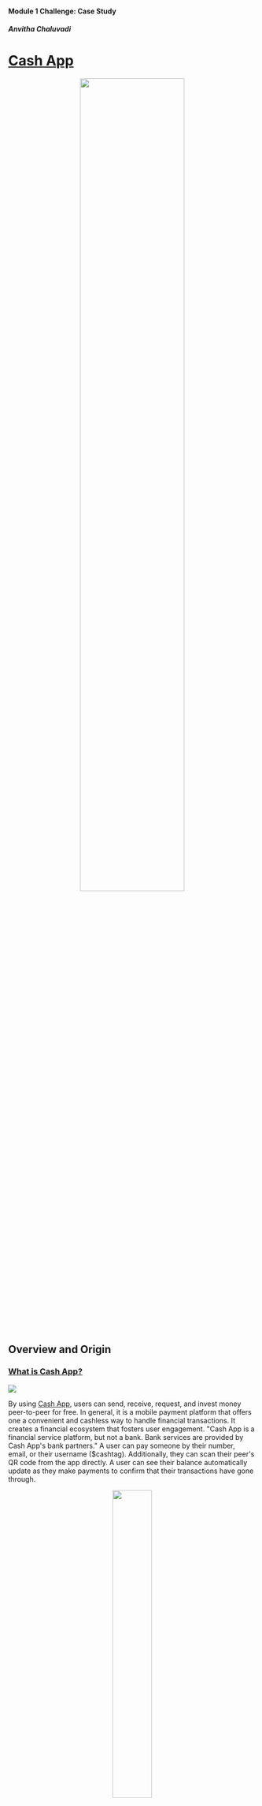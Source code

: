 #### Module 1 Challenge: Case Study
##### Anvitha Chaluvadi


# **[Cash App](https://cash.app/)** 



<p align="center">
 <img src ="https://hiswillrecords.com/wp-content/uploads/2022/03/CashApp-NuDILIGENCE.gif" width =65% height 30%=/>
 </p>

## Overview and Origin
### **<ins>What is Cash App?</ins>**
![](https://images.squarespace-cdn.com/content/v1/54107bc9e4b0f7682188312b/1517689855505-1PQU75BQNTUJUSJT4MOO/AD_v4.gif?format=1500w)

 
By using [Cash App](https://cash.app/), users can send, receive, request, and invest money peer-to-peer for free. In general, it is a mobile payment platform that offers one a convenient and cashless way to handle financial transactions. It creates a financial ecosystem that fosters user engagement. "Cash App is a financial service platform, but not a bank. Bank services are provided by Cash App's bank partners." A user can pay someone by their number, email, or their username ($cashtag). Additionally, they can scan their peer's QR code from the app directly. A user can see their balance automatically update as they make payments to confirm that their transactions have gone through.


<p align="center">
<img src ="https://images.squarespace-cdn.com/content/v1/62f4893a27abcd6016069aca/1660267673265-5E60M9BOLKWESXMELVHR/image-asset.gif" width =40% height 30%=/>
</p>


Not only is Cash App used for personal transactions, but you can also use it to send and receive stocks and bitcoin. One can purchase stocks using one's funds in their Cash App balance. If there are insufficient funds in their Cash App balance, the remaining balance would be debited from their linked debit card. Additionally, stocks can be scheduled any time of the day (24/7), but would be completed during market hours. You can set up automatic purchases of stock every day, every week, or 2 times a week.


<p align="center">
<img src ="https://images.squarespace-cdn.com/content/v1/62f4893a27abcd6016069aca/1660267706766-ZEFONB2M1XM0KZBECLTQ/image-asset.gif" width =60% height 30%=/>
</p>


Rather than dealing with the time-consuming nature and expensive fee of a bank. Cash App makes it easier for one to manage their money. The platform is easy to use and provides a user-friendly interface. It allows them to access their investments quickly and efficiently on the go. Also, it provides its users with a secure digital wallet to store their money.

Given its wide range of features and capabilities, Cash App is an ideal tool for managing one's finances.


### **<ins>When was the company incorporated?</ins>**
 The company was incorporated on October 15, 2013. It was formerly known as Square Cash before it became Cash App. 


### **<ins>Who are the founders of the company?</ins>**


Cash App is operated and developed by [Block Inc](https://block.xyz/). formerly known as Square Inc. It was officially renamed in December 2021. It is based in San Francisco, California and it is "a leader in the financial technology industry." Block Inc. and Cash App founders are Jack Dorsey and Jim McKelvey. Dorsey founded Block Inc. and McKelvey serves as the Chief Technology Officer at Block Inc. and Cash App. 
<p align="center">
<img src ="https://s29.q4cdn.com/628966176/files/design/nav_gif.gif" width =50% height 30%=/>
</p>


* Jack Dorsey
   * Dorsey is the CEO of Block Inc. Although, at the time, Dorsey owned Twitter, Cash App was not affiliated with it.
   * As an entrepreneur, Dorsey started his first company, Block Inc, it was a mobile-payments company that provided credit-card transaction devices and software. By 2012, it had over two million users.


* Jim McKelvey
   * McKelvey co-founded Block Inc. with Dorsey after he had trouble selling a $2,000 art piece from his studio. He also co-founded Twitter alongside Dorsey. He owns 5% of Block and has a net income of $270 million from selling Block shares.
   * As an entrepreneur, he has at least 7 companies that range from a CD cabinet maker to a glass blowing studio.


Notable Staff:
* Keith Rabois:
Former COO/VP Engagement & Strategy Cash App


* Tom Kakuei:
Former VP Engineering & Engagement, now EVP Strategic Initiatives for Cash App



### **<ins>How did the idea for the company (or project) come about?</ins>**

 The idea was created in 2013 during a company hackathon. It was developed with a purpose to make electronic payments between peers simple for things like splitting a bill at a restaurant or separating/sharing costs for an Airbnb rental.

The concept of cost splitting was not new given the presence of Venmo as well as Google’s P2P payments functionality. Square’s product was not that sophisticated when it was initially introduced. 

### **<ins>How is the company funded? How much funding have they received?</ins>**


Their income is derived from users withdrawing funds from the app to their linked bank accounts. Furthermore, Cash App primarily generates revenue by charging fees for transactions specific to businesses and individuals, such as subscription services and selling Bitcoin to customers. So, in general, they are funded by their own income.

They offer 2 types of deposits to their users, which includes standard and instant. 


* Standard Deposit:
  * Free and can arrive 1-3 business says to their bank account.


* Instant Deposit:
  * 0.5%-1.75% fee (with a minimum fee of $0.25) and is instant to their debit card. Sending from a credit card would be subject to a 3% fee.


An additional revenue source is through its subscription services, such as Cash Cards. A Cash Card is a physical or digital debit card that allows users to make purchases directly linked to their Cash App balance instead of their bank balance. It is also customizable. Cardholders have the option to add the card to their Apple Wallet. According to Block's shareholder letter, "Cash App Card reached 22 million monthly actives as of September, with approximately 30% of those transacting on any given day."

<p align="center">
<img src ="https://images.squarespace-cdn.com/content/v1/54ceaa47e4b0b90ad0d67952/1114c834-5949-4b01-9bb1-a4b38c7dc692/2022Q1_B_Cash_Card_Animation_Line_Phase1_Customization_Light_MakeYourDebitCardYours_9x16.gif" width =40% height 30%=/>
</p>


Cash App's largest revenue generator is its Bitcoin segment. Not only is there a 1% to 4% in what Bitcoin exchanges and individuals pay for Bitcoin, but there is a service fee that is charged for selling Bitcoin to its customers. Cash App is able to generate additional revenue on the exchange it facilitates by factoring these differences into the price it offers its users.


Additionally, they received external funding from various investors, such as Blockchain R&I.


Overall, these funding sources further expanded their growth and success of Cash App.

## Business Activities

### **<ins>What specific financial problem is the company or project trying to solve?</ins>**

Cash App aims to solve various problems from both individuals and businesses. It simplifies multiple financial processes, in order to make it a convenient option for sending and receiving payments.

Cash App eliminated fees and created a fee-free environment than what a traditional bank institution would, which then attracted more users who were looking to save on banking and payment fees.

It eliminated the need to carry physical cash because you could send and receive cash instantly. Also, it reduces the risk of losing cash and having your cash stolen.
 

### **<ins>Who is the company's intended customer?  Is there any information about the market size of this set of customers?</ins>**
 
 Cash App initially developed its services tailoring it to the teen demographic. However, today, minors and adults use the app. If a minor obtains permission from their parent(s), they gain expanded access and use features like direct deposit, bitcoin, and stocks. 
 
 Cash App is also more likely to be used by low-income consumers in the U.S. According to data from Pew Research Center, which was released in September of 2022, lower-income consumers comprised twice the share than of upper-income consumers using Cash App in the U.S., specifically by 36% to 18%. 

 Additionally, Pew Research Center discovered the usage of users by age group.

* More Likely to use Cash App
 
    * 40% - 18 to 19 year olds
    * 30% - 49 years olds

* Less Likely to use Cash App

    * 19% - 50 to 64 year olds
    * 9% - 65+ years olds 

Cash App is available both in the U.S. and the U.K. When a user sends money between the U.K or the U.S., "Cash App will convert the payment from the origin currency to the destination currency based on the mid-market exchange rate at the time the payment is created." 

Small businesses and entrepreneurs are another target population that utilize Cash App. They are able to connect with customers by sharing their Cash App QR code, $cashtag (username), email, or phone number associated with their account. Businesses can be paid instantly through Cash App. A business account, Cash for Business, can be created for free and would not need any hardware to process business payments. However, there is a fee for business transactions. Accounts do not pay fees for instant deposits to a business's checking account.

### **<ins>What solution does this company offer that their competitors do not or cannot offer? (What is the unfair advantage they utilize?)</ins>**


Cash App beats its competitors by encouraging user loyalty and retention through its unique services. It also has a benefit by fostering relationships with its partner retailers, which provide users with exclusive deals and promotions. Overall, its reputation and user trust gives it a competitive edge over other competitors. 

Also, recently, they developed a feature where you can upload you paycheck and get paid up to 2 days earlier. It is FDIC protected, which means the federal government promises and ensures of it being protected.   


### **<ins>Which technologies are they currently using, and how are they implementing them? (This may take a little bit of sleuthing–– you may want to search the company’s engineering blog or use sites like StackShare to find this information.)</ins>**

Cash App leverages several cutting-edge technologies to provide seamless and a secure user experience.

It utilizes state-of-the-art secure encryption algorithms to protect user data and their financial transactions. Cash App is a PCI Data Security (PCI-DSS) Level 1 compliant, which is the highest level of compliance and payment standards merchants can comply with to securely store, transmit, and process credit card information. If users were to use public or private Wi-Fi or data (3G, 4G, etc.), then their data and sensitive information would be protected from unauthorized entities, as that information would be encrypted and sent securely to Cash App’s servers. As added protection, Cash App offers two-factor authentication.  

Not only does Cash App use encryption. It also utilizes cloud computing technology, like Google Cloud, and artificial intelligence (AI) research firm Dessa to strengthen "Cash App's existing solutions and drive innovation mechanisms to improve customer experience and increase accessibility to bank services." Machine learning (ML) technology can help with the enhancement of products in areas of customer engagement, risk management, and more. By acquiring Dessa, they not only further their machine learning abilities, but improve their products and pass on benefits to customers around the world. They can support the Dessa team and other Square product teams by continuing to hire top ML and AI talent. They also "opted to use Google Cloud AI and machine learning (ML) solutions and NVIDIA's graphic processing units (GPUs) to handle the immense compute demands of its applied AI efforts." Essentially, they would be able to handle the large volume of transactions and user requests, ensuring a smooth and uninterrupted user experience. In turn, Block Inc.’s data scientist would be able to conduct data-heavy, processing-intensive initiatives. 

Another technology that Cash App uses is near-field communication (NFC). NFC enables users to make contactless payments by simply tapping their smartphones or their Cash Cards against payment terminals/readers, offering a convenient method for in-person transactions.


<p align="center">
<img src ="https://images.squarespace-cdn.com/content/v1/54107bc9e4b0f7682188312b/1517598109280-XR9J84QSL555UZRK3FZW/apple_pay2.gif?format=1500w" width =40% height 30%=/>
</p>


Cash App utilizes and leverages these technologies to provide a seamless payment experience for its users.


## Landscape

### **<ins> What domain of the financial industry is the company in?</ins>**

Cash App is in the mobile payment services domain in the financial industry. It allows users to send, receive, and store money electronically using their smartphones. Cash App has gained popularity amongst individuals, businesses, and freelancers because of its user-friendly interface and seamless functionality. These groups consider the app as a convenient and efficient way to handle financial transactions. Cash App has become a significant player in the mobile payment services sector of the financial industry. The fact that it provides a platform for peer-to-peer money transfers, Cash App has revolutionized one’s ability to manage one’s finances.

### **<ins> What have been the major trends and innovations of this domain over the last 5–10 years?</ins>**

* Cash App Boost
	* When users utilize their Cash Card they can save money by selecting a specific “Boost” that will give them a discount from a particular vendor. 
* Cash App investing and selling cryptocurrency
	* Users can invest in stocks and can buy /sell digital currency, like Bitcoin.
* Square Loyalty Reward 
	*Customers have the opportunity to sign up for this loyalty program that gives them a simple way to access various Cash App features, like Cash Card, Boost, etc. 
* Possesses services that are similar to a traditional bank, more convenient to set up than physically going to a bank. 


### **<ins>What are the other major companies in this domain?</ins>**
    
 <p align="center">
 <img src ="https://cdn.dribbble.com/users/954572/screenshots/19914708/paypal-gif.gif" width =40% height 10%=/>
 </p>

 * [PayPal](https://www.paypal.com/) 
   * PayPal is an online payment platform that allows users to send and receive money around the world. PayPal facilitates the ability to make purchases online with participating stores when you link to your bank account through a credit or debit card. PayPal also possesses the role of middleman between your bank and merchants to keep your payment information secure. Additionally, you can use PayPal to securely send money to friends and family, and receive money from others. 

 <p align="center">
 <img src ="https://images.squarespace-cdn.com/content/v1/5afb255af7939254dd798bfd/1551923433422-R90BGJXE14358ITA4DRM/trip.gif" width =40% height 10%=/>
 </p>
 
 * [Venmo](https://venmo.com/) 
   * Venmo is a mobile app that makes peer-to-peer money transfers simple and inexpensive or free. Venmo is mobile-only, preventing users from sending or receiving payments on a website or computer; Users can also use the app for such purposes. Venmo’s goal is to help those who need assistance with splitting checks and other similar situations. You can also use it to request money from people.  

 <p align="center">
 <img src ="https://mybank.com/wp-content/uploads/Intro_Zelle_GIF_NightOut_Q221.gif" width =40% height 10%=/>
 </p>
 
 * [Zelle](https://www.zellepay.com/)
   * Zelle is a peer-to-peer payment service, allowing users to digitally send money to each other. Over 1,000 banks and credit unions are partnered with Zelle. This service is also automatically included with the institution’s app. Zelle works by linking your checking or savings account and transferring money to another U.S. bank account. Neither payer nor payee need to be in the same financial institution as long as it has Zelle. Users can send money from the institution’s app or the Zelle app; that money is automatically deposited within minutes into the recipient’s bank account that they linked to their Zelle account; there are no fees. However, it does not work with business debit cards, credit cards, international accounts, and gift cards. Some banks may allow you to set up a Zelle business account, but the bank might charge a small fee using Zelle; also, consumers need to have Zelle in order to make payments.  

<p align="center">
 <img src ="https://cdn.dribbble.com/users/541128/screenshots/3349890/applepay_dribbble.gif" width =40% height 10%=/>
 </p>

 * [Apple Pay](https://www.apple.com/apple-pay/)
   * Apple Pay provides a secure and an efficient way to make payments on any Apple device. Apple pay can also be used in iMessages for a business or extension. Users can quickly and securely provide payment, shipping, and contact information to check out. It is faster than other payment methods and checkout can be done by a single touch. Customers can complete their purchase from simply clicking the "Buy with Apple Pay'' button.
        

<p align="center">
 <img src ="https://mir-s3-cdn-cf.behance.net/project_modules/max_316/d3dfcc105578543.606330d2c89de.gif" width =40% height 10%=/>
 </p>

 * [Google Pay](https://pay.google.com/about/)
   * Google Pay is a mobile wallet and is most accessible for Android. You can use Google Pay to pay for items when you check out online, making purchases in-store, paying in-app purchases, or sending and receiving payments from others. When someone pays a user or receives cash-back rewards, the user's money is stored in their account balance, which can then be transferred into their bank account. You can also send and request money using the mobile app. Also, you can use it to split a bill. In order to pay someone, you have to add money into your Google Pay Account. 
       


## Results

### **<ins> What has been the business impact of this company so far? </ins>**

They have raised a gross profit of $1.9 billion year over year, "which saw profits rise 27% and 15%, respectively, from a year earlier." Moreover, they earned $3.58 billion in revenue and $948 million in gross profit. 

<p align="center">
<img src = images/ResultQ1_1.png width =90% height 30%=/>
</p>
<p align="center">
<img src = images/ResultQ1_2.png width =90% height 30%=/>
</p>

Cash App Pay has experienced tremendous growth and positive unit economics in the third quarter. This is seen with its increase in Cash App Pay monthly actives; as of September 2023, about 2 million actives occurred since June. Recent partnerships with DoorDash, Ayden, Stripe, and other large Afterpay merchants have contributed to Cash App Pay’s growth. That growth allows for the widening distribution of Cash App Pay, giving access to reach customers beyond those whom it currently serves and increasing utility around stored funds.

<p align="center">
<img src = images/ResultQ1_3.png width =80% height 30%=/>
</p>


### **<ins> What are some of the core metrics that companies in this domain use to measure success? How is your company performing, based on these metrics?</ins>**

* Financial measures and key metrics they utilize: 
   * Gross Payment Value (GPV)
   * Adjusted EBITDA
   * Adjusted Net Income (Loss)
   * Diluted Adjusted Net Income (Loss) Per Share (Adjusted EPS)
   * Adjusted Operating Income (Loss)
   * Adjusted Operating Income (Loss) margin
   * constant currency
   * Adjusted Free Cash Flow
   * "non-GAAP operating expenses as well as other measures defined in this letter such as measures excluding bitcoin revenue, measures excluding gross profit contributions from our BNPL platform, and measures excluding PPP loan forgiveness gross profit."

They value these metrics because they believe they are useful to compare their business to that of their competitors. They have been performing well when using these metrics. 



## Recommendations

As a peer-to-peer mobile app that does money transfers will have a digital wallet. Consumers deposit money in those wallets. Money gets transferred from those wallets to recipients within the nation and abroad. An application programming interface is used between two computer programs to communicate with each other. This enables the transfer of funds. It also uses safety features, like encryption, uses authentication, authorization, and online ID checks. International transfers could be done by adding an integrated currency exchange feature. Cash App should work on international transfers, such as PayPal to increase their client base and profits. This could be done by adding an integrated currency exchange feature. 


## Resources

[Wikipedia - Cash App](https://en.wikipedia.org/wiki/Cash_App)

[Forbes - What Is Cash App and How Does It Work?](https://www.forbes.com/advisor/money-transfer/what-is-cash-app/)

[BITKAN - Who Are the Founder of Cash App? What Does Cash App Look Like?](https://bitkan.com/learn/who-are-the-founders-of-cash-app-what-does-cash-app-look-like-11714)
 

[TIMES - What Is Cash App and How Does It Work?](https://time.com/personal-finance/article/what-is-cash-app/#:~:text=It%20was%20launched%20in%202013,fees%20that%20usually%20accompany%20banking.) 

[Fintech Takes - Cash App Is Culture](https://newsletter.fintechtakes.com/p/cash-app )

[Cash App - Cash Out Speed Options](https://cash.app/help/us/en-us/3073-cash-out-speed-options#:~:text=Cash%20App%20offers%20standard%20deposits,instantly%20to%20your%20debit%20card.)

[BBN Bloomberg - Block Soars on Boosted Adjusted Profit Outlook as Cash App Grows](https://www.bnnbloomberg.ca/block-soars-on-boosted-adjusted-profit-outlook-as-cash-app-grows-1.1993336)


 [Investopedia - How Cash App Makes Money](https://www.investopedia.com/articles/company-insights/090916/how-square-cash-works-and-makes-money-sq.asp#:~:text=as%20an%20example.-,Cash%20App's%20Financials,and%20selling%20Bitcoin%20to%20customers.) 

 [Tracxn - Cash App Company Profile](https://tracxn.com/d/companies/cash-app/__8YK1ffUaoSlOaN5UES7-QIP04BHuOnYPAUPF3XBzOt0)

[Payment Dive - Cash App Pursues Older, Affluent Customers](https://www.paymentsdive.com/news/cash-app-older-affluent-customers-block-jack-dorsey-square-clover-toast-payments/651114/#:~:text=By%20age%20group%2C%20nearly%2040,who%20used%20it%2C%20Pew%20discovered.) 

[Oberlo - How Many People Use Cash App](https://www.oberlo.com/statistics/how-many-people-use-cash-app) 

[FourWeekMBA - How Does Cash App Make Money](https://fourweekmba.com/how-does-cash-app-make-money/#:~:text=Competitive%20Advantage&text=%E2%80%93%20Positions%20Cash%20App%20as%20a,provide%20exclusive%20deals%20and%20promotions.) 

[Google Cloud - Cash App Uses Google Cloud to Power Mobile Payments Innovation and Research](https://cloud.google.com/blog/products/ai-machine-learning/cash-app-uses-google-cloud-ai-nivida-gpus-to-power-mobile-payments) 

[Square - Welcoming the Dessa Team to Square](https://squareup.com/us/en/press/dessa-joins-square) 

[Cash App - Cash App Security](https://cash.app/help/us/en-us/5144-cash-app-security#:~:text=Cash%20App%20is%20PCI%20Data,as%203G%2C%204G%20and%20EDGE.) 

[All About COOKIES - How To Protect Yourself Against Cash App Scams](https://allaboutcookies.org/cash-app-scams#:~:text=Cash%20App%20uses%20encryption%20and,app%20offers%20two%2Dfactor%20authentication.) 

[Rates - Cash App Boost: The Ultimate Guide](https://rates.fm/payment-systems/cash-app-boost-the-ultimate-guide/#:~:text=Basically%2C%20Cash%20App%20Boost%20helps,10%25%20off%20DoorDash%20orders)

[Cash App - Square Loyalty Rewards](https://cash.app/help/US/EN-US/6527-sqaure-loyalty-rewards)

[Bankrate - What Is PayPal? A Complete Guide](https://www.bankrate.com/finance/credit-cards/guide-to-using-paypal/)

[Bankrate - Guide to Using Venmo](https://www.bankrate.com/finance/credit-cards/how-to-use-venmo/) 

[Bankrate - How to Use Zelle: A Beginner’s Guide to Digital Payments](https://www.bankrate.com/banking/checking/how-to-use-zelle-beginners-guide-to-digital-payments/) 

[Apple Developer - Apple Pay](https://developer.apple.com/apple-pay/) 

[Intuit Credit Karma - What Is Google Pay and How Does It Work?](https://www.creditkarma.com/money/i/what-is-google-pay) 


[Block Q3 2023 Shareholder Letter](https://s29.q4cdn.com/628966176/files/doc_financials/2023/q3/Block_3Q23_Shareholder-Letter.pdf) 


[Intellect - How to Create a Money Transfer App – Step-By-Step Guide](https://www.intellectsoft.net/blog/how-to-create-a-money-transfer-app-step-by-step-guide/)


